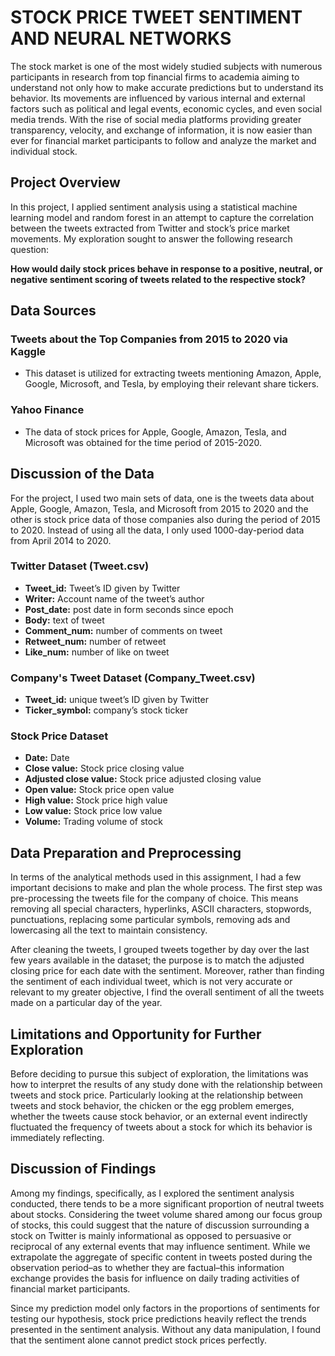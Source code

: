 # STOCK PRICE TWEET SENTIMENT AND NEURAL NETWORKS

The stock market is one of the most widely studied subjects with numerous participants in research from top financial firms to academia aiming to understand not only how to make accurate predictions but to understand its behavior. Its movements are influenced by various internal and external factors such as political and legal events, economic cycles, and even social media trends. With the rise of social media platforms providing greater transparency, velocity, and exchange of information, it is now easier than ever for financial market participants to follow and analyze the market and individual stock.

## Project Overview

In this project, I applied sentiment analysis using a statistical machine learning model and random forest in an attempt to capture the correlation between the tweets extracted from Twitter and stock’s price market movements. My exploration sought to answer the following research question:

**How would daily stock prices behave in response to a positive, neutral, or negative sentiment scoring of tweets related to the respective stock?**

## Data Sources

### Tweets about the Top Companies from 2015 to 2020 via Kaggle
- This dataset is utilized for extracting tweets mentioning Amazon, Apple, Google, Microsoft, and Tesla, by employing their relevant share tickers.

### Yahoo Finance
- The data of stock prices for Apple, Google, Amazon, Tesla, and Microsoft was obtained for the time period of 2015-2020.

## Discussion of the Data

For the project, I used two main sets of data, one is the tweets data about Apple, Google, Amazon, Tesla, and Microsoft from 2015 to 2020 and the other is stock price data of those companies also during the period of 2015 to 2020. Instead of using all the data, I only used 1000-day-period data from April 2014 to 2020.

### Twitter Dataset (Tweet.csv)
- **Tweet_id:** Tweet’s ID given by Twitter
- **Writer:** Account name of the tweet’s author
- **Post_date:** post date in form seconds since epoch
- **Body:** text of tweet
- **Comment_num:** number of comments on tweet
- **Retweet_num:** number of retweet 
- **Like_num:** number of like on tweet

### Company's Tweet Dataset (Company_Tweet.csv)
- **Tweet_id:** unique tweet’s ID given by Twitter
- **Ticker_symbol:** company’s stock ticker

### Stock Price Dataset
- **Date:** Date
- **Close value:** Stock price closing value 
- **Adjusted close value:** Stock price adjusted closing value 
- **Open value:** Stock price open value 
- **High value:** Stock price high value 
- **Low value:** Stock price low value 
- **Volume:** Trading volume of stock

## Data Preparation and Preprocessing

In terms of the analytical methods used in this assignment, I had a few important decisions to make and plan the whole process. The first step was pre-processing the tweets file for the company of choice. This means removing all special characters, hyperlinks, ASCII characters, stopwords, punctuations, replacing some particular symbols, removing ads and lowercasing all the text to maintain consistency.

After cleaning the tweets, I grouped tweets together by day over the last few years available in the dataset; the purpose is to match the adjusted closing price for each date with the sentiment. Moreover, rather than finding the sentiment of each individual tweet, which is not very accurate or relevant to my greater objective, I find the overall sentiment of all the tweets made on a particular day of the year.

## Limitations and Opportunity for Further Exploration

Before deciding to pursue this subject of exploration, the limitations was how to interpret the results of any study done with the relationship between tweets and stock price. Particularly looking at the relationship between tweets and stock behavior, the chicken or the egg problem emerges, whether the tweets cause stock behavior, or an external event indirectly fluctuated the frequency of tweets about a stock for which its behavior is immediately reflecting.

## Discussion of Findings

Among my findings, specifically, as I explored the sentiment analysis conducted, there tends to be a more significant proportion of neutral tweets about stocks. Considering the tweet volume shared among our focus group of stocks, this could suggest that the nature of discussion surrounding a stock on Twitter is mainly informational as opposed to persuasive or reciprocal of any external events that may influence sentiment. While we extrapolate the aggregate of specific content in tweets posted during the observation period–as to whether they are factual–this information exchange provides the basis for influence on daily trading activities of financial market participants.

Since my prediction model only factors in the proportions of sentiments for testing our hypothesis, stock price predictions heavily reflect the trends presented in the sentiment analysis. Without any data manipulation, I found that the sentiment alone cannot predict stock prices perfectly.
